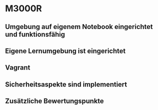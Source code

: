 # M3000R
## Umgebung auf eigenem Notebook eingerichtet und funktionsfähig

## Eigene Lernumgebung ist eingerichtet

## Vagrant

## Sicherheitsaspekte sind implementiert

## Zusätzliche Bewertungspunkte
